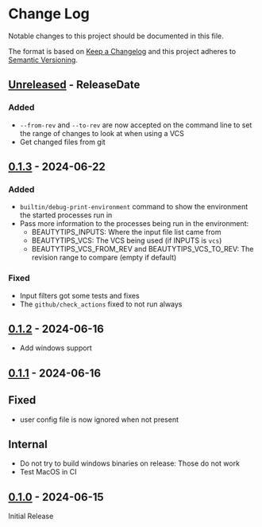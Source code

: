 # Change Log

Notable changes to this project should be documented in this file.

The format is based on [Keep a Changelog](http://keepachangelog.com/)
and this project adheres to [Semantic Versioning](http://semver.org/).

<!-- next-header -->
## [Unreleased] - ReleaseDate

### Added

 * `--from-rev` and `--to-rev` are now accepted on the command line to
   set the range of changes to look at when using a VCS
 * Get changed files from git

## [0.1.3] - 2024-06-22

### Added

 * `builtin/debug-print-environment` command to show the environment the
   started processes run in
 * Pass more information to the processes being run in the environment:
   * BEAUTYTIPS_INPUTS: Where the input file list came from
   * BEAUTYTIPS_VCS: The VCS being used (if INPUTS is `vcs`)
   * BEAUTYTIPS_VCS_FROM_REV and BEAUTYTIPS_VCS_TO_REV: The revision range
     to compare (empty if default)

### Fixed

 * Input filters got some tests and fixes
 * The `github/check_actions` fixed to not run always

## [0.1.2] - 2024-06-16

* Add windows support

## [0.1.1] - 2024-06-16

## Fixed

* user config file is now ignored when not present

## Internal

* Do not try to build windows binaries on release: Those do not work
* Test MacOS in CI

## [0.1.0] - 2024-06-15

Initial Release

<!-- next-url -->
[Unreleased]: https://github.com/hunger/beautytips/compare/v0.1.3...HEAD
[0.1.3]: https://github.com/hunger/beautytips/compare/v0.1.2...v0.1.3
[0.1.2]: https://github.com/hunger/beautytips/compare/v0.1.1...v0.1.2
[0.1.1]: https://github.com/hunger/beautytips/compare/v0.1.0...v0.1.1
[0.1.0]: https://github.com/hunger/beautytips/compare/45bd7663096c68181152f84e11a881a6111e5549...v0.1.0
